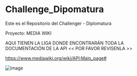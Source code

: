 # Challenge_Dipomatura
Este es el Repositorio del Challenger - Diplomatura

Proyecto: MEDIA WIKI

AQUI TIENEN LA LIGA DONDE ENCONTRARÁN TODA LA DOCUMENTACIÓN DE LA API << POR FAVOR REVISENLA >>

https://www.mediawiki.org/wiki/API:Main_page#


![image](https://github.com/user-attachments/assets/28464924-b1e9-4112-9f61-c7ed10e129e6)

